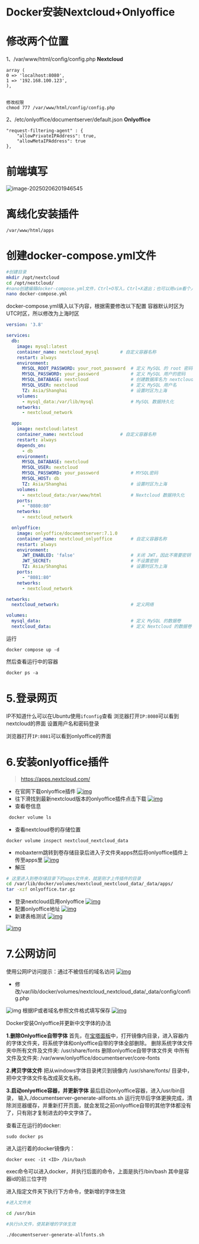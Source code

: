 # Docker安装Nextcloud+Onlyoffice



# 修改两个位置

1、/var/www/html/config/config.php     **Nextcloud**

~~~
array (
0 => 'localhost:8080',
1 => '192.168.100.123',
),


修改权限
chmod 777 /var/www/html/config/config.php
~~~

2、/etc/onlyoffice/documentserver/default.json     **Onlyoffice**

~~~
"request-filtering-agent" : {
    "allowPrivateIPAddress": true,
    "allowMetaIPAddress": true
},
~~~



# 前端填写

![image-20250206201946545](./Docker安装Nextcloud+Onlyoffice/image-20250206201946545.png)



# 离线化安装插件

~~~
/var/www/html/apps
~~~





# 创建docker-compose.yml文件



```bash
#创建目录
mkdir /opt/nextcloud
cd /opt/nextcloud/
#nano创建编辑docker-compose.yml文件，Ctrl+O写入，Ctrl+X退出；也可以用vim看个人喜欢
nano docker-compose.yml
```

docker-compose.yml填入以下内容，根据需要修改以下配置
容器默认时区为UTC时区，所以修改为上海时区



```yaml
version: '3.8'

services:
  db:
    image: mysql:latest
    container_name: nextcloud_mysql	       # 自定义容器名称
    restart: always
    environment:
      MYSQL_ROOT_PASSWORD: your_root_password  # 定义 MySQL 的 root 密码
      MYSQL_PASSWORD: your_password            # 定义 MySQL 用户的密码
      MYSQL_DATABASE: nextcloud                # 创建数据库名为 nextcloud
      MYSQL_USER: nextcloud                    # 定义 MySQL 用户名
      TZ: Asia/Shanghai                        # 设置时区为上海
    volumes:
      - mysql_data:/var/lib/mysql              # MySQL 数据持久化
    networks:
      - nextcloud_network

  app:
    image: nextcloud:latest
    container_name: nextcloud		       # 自定义容器名称
    restart: always
    depends_on:
      - db
    environment:
      MYSQL_DATABASE: nextcloud
      MYSQL_USER: nextcloud
      MYSQL_PASSWORD: your_password            # MYSQL密码
      MYSQL_HOST: db
      TZ: Asia/Shanghai                        # 设置时区为上海
    volumes:
      - nextcloud_data:/var/www/html           # Nextcloud 数据持久化
    ports:
      - "8080:80"
    networks:
      - nextcloud_network

  onlyoffice:
    image: onlyoffice/documentserver:7.1.0
    container_name: nextcloud_onlyoffice       # 自定义容器名称
    restart: always
    environment:
      JWT_ENABLED: 'false'                     # 关闭 JWT，因此不需要密钥
      JWT_SECRET:                              # 不设置密钥
      TZ: Asia/Shanghai                        # 设置时区为上海
    ports:
      - "8081:80"
    networks:
      - nextcloud_network

networks:
  nextcloud_network:                           # 定义网络

volumes:
  mysql_data:                                  # 定义 MySQL 的数据卷
  nextcloud_data:                              # 定义 Nextcloud 的数据卷
```

运行



```x86asm
docker compose up -d
```

然后查看运行中的容器



```css
docker ps -a
```



# 5.登录网页

IP不知道什么可以在Ubuntu使用`ifconfig`查看
浏览器打开`IP:8080`可以看到nextcloud的界面
设置用户名和密码登录

浏览器打开`IP:8081`可以看到onlyoffice的界面

# 6.安装onlyoffice插件

> https://apps.nextcloud.com/

- 在官网下载onlyoffice插件
  [![img](./Docker安装Nextcloud+Onlyoffice/2887466-20240427015643923-1150050277.png)](https://img2024.cnblogs.com/blog/2887466/202404/2887466-20240427015643923-1150050277.png)
- 往下滑找到最新nextcloud版本的onlyoffice插件点击下载
  [![img](./Docker安装Nextcloud+Onlyoffice/2887466-20240427015923216-2127897388.png)](https://img2024.cnblogs.com/blog/2887466/202404/2887466-20240427015923216-2127897388.png)
- 查看卷信息



```dockerfile
 docker volume ls
```

- 查看nextcloud卷的存储位置



```mipsasm
docker volume inspect nextcloud_nextcloud_data
```

- mobaxterm跳转到卷存储目录后进入子文件夹apps然后将onlyoffice插件上传至apps里
  [![img](./Docker安装Nextcloud+Onlyoffice/2887466-20240427023925059-968189955.png)](https://img2024.cnblogs.com/blog/2887466/202404/2887466-20240427023925059-968189955.png)
- 解压



```bash
# 这里进入到卷存储目录下的apps文件夹，就是刚才上传插件的目录
cd /var/lib/docker/volumes/nextcloud_nextcloud_data/_data/apps/
tar -xzf onlyoffice.tar.gz
```

- 登录nextcloud启用onlyoffice
  [![img](./Docker安装Nextcloud+Onlyoffice/2887466-20240427024908145-1203107596.png)](https://img2024.cnblogs.com/blog/2887466/202404/2887466-20240427024908145-1203107596.png)
- 配置onlyoffice地址
  [![img](./Docker安装Nextcloud+Onlyoffice/2887466-20240427025148150-1689266972.png)](https://img2024.cnblogs.com/blog/2887466/202404/2887466-20240427025148150-1689266972.png)
- 新建表格测试
  [![img](./Docker安装Nextcloud+Onlyoffice/2887466-20240427025401588-1121015597.png)](https://img2024.cnblogs.com/blog/2887466/202404/2887466-20240427025401588-1121015597.png)

[![img](./Docker安装Nextcloud+Onlyoffice/2887466-20240427025318930-66098691.png)](https://img2024.cnblogs.com/blog/2887466/202404/2887466-20240427025318930-66098691.png)

# 7.公网访问

使用公网IP访问提示：通过不被信任的域名访问
[![img](./Docker安装Nextcloud+Onlyoffice/2887466-20240427025642014-730694220.png)](https://img2024.cnblogs.com/blog/2887466/202404/2887466-20240427025642014-730694220.png)

- 修改/var/lib/docker/volumes/nextcloud_nextcloud_data/_data/config/config.php

![img](./Docker安装Nextcloud+Onlyoffice/2887466-20240427025923570-546891544-1739075410935-3-1739075410935-4.png)
根据IP或者域名参照文件格式填写保存
[![img](./Docker安装Nextcloud+Onlyoffice/2887466-20240427030346773-458336422.png)](https://img2024.cnblogs.com/blog/2887466/202404/2887466-20240427030346773-458336422.png)





Docker安装Onlyoffice并更新中文字体的办法

**1.删除Onlyoffice自带字体**
首先，在[宝塔面板](https://so.csdn.net/so/search?q=宝塔面板&spm=1001.2101.3001.7020)中，打开镜像内目录，进入容器内的字体文件夹，将系统字体和onlyoffice自带的字体全部删除。
删除系统字体文件夹中所有文件及文件夹:  /usr/share/fonts
删除onlyoffice自带字体文件夹 中所有文件及文件夹: /var/www/onlyoffice/documentserver/core-fonts

**2.拷贝字体文件**
把从windows字体目录拷贝到镜像内 /usr/share/fonts/ 目录中，把中文字体文件名改成英文名称。

**3.启动onlyoffice容器，并更新字体**
最后启动onlyoffice容器，进入/usr/bin目录， 输入./documentserver-generate-allfonts.sh 运行完毕后字体更换完成，清除浏览器缓存，并重新打开页面，就会发现之前onlyoffice自带的其他字体都没有了，只有刚才复制进去的中文字体了。

查看正在运行的docker:

```undefined
sudo docker ps
```

进入运行着的docker镜像内：

```cobol
docker exec -it <ID> /bin/bash
```

exec命令可以进入docker，并执行后面的命令，上面是执行/bin/bash
其中<ID>是容器id的前三位字符

进入指定文件夹下执行下方命令，使新增的字体生效

```bash
#进入文件夹

cd /usr/bin

#执行sh文件，使其新增的字体生效

./documentserver-generate-allfonts.sh
```

